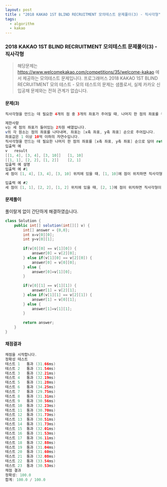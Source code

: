 ```yaml
---
layout: post
title : "2018 KAKAO 1ST BLIND RECRUITMENT 모의테스트 문제풀이(3) - 직사각형"
tags: 
  - algorithm
  - kakao
---
```


### 2018 KAKAO 1ST BLIND RECRUITMENT 모의테스트 문제풀이(3) - 직사각형

> 해당문제는 https://www.welcomekakao.com/competitions/35/welcome-kakao 에서 제공하는 모의테스트 문제입니다. 
프로그래머스 2018 KAKAO 1ST BLIND RECRUITMENT 모의 테스트 - 모의 테스트의 문제는 샘플로서, 실제 카카오 신입공채 문제와는 전혀 관계가 없습니다.

#### 문제(3)
```java
직사각형을 만드는 데 필요한 4개의 점 중 3개의 좌표가 주어질 때, 나머지 한 점의 좌표를 구하려고 합니다. 점 3개의 좌표가 들어있는 배열 v가 매개변수로 주어질 때, 직사각형을 만드는 데 필요한 나머지 한 점의 좌표를 return 하도록 solution 함수를 완성해주세요. 단, 직사각형의 각 변은 x축, y축에 평행하며, 반드시 직사각형을 만들 수 있는 경우만 입력으로 주어집니다.

제한사항
v는 세 점의 좌표가 들어있는 2차원 배열입니다.
v의 각 원소는 점의 좌표를 나타내며, 좌표는 [x축 좌표, y축 좌표] 순으로 주어집니다.
좌표값은 1 이상 10억 이하의 자연수입니다.
직사각형을 만드는 데 필요한 나머지 한 점의 좌표를 [x축 좌표, y축 좌표] 순으로 담아 return 해주세요.
입출력 예
v	result
[[1, 4], [3, 4], [3, 10]]	[1, 10]
[[1, 1], [2, 2], [1, 2]]	[2, 1]
입출력 예 설명
입출력 예 #1
세 점이 [1, 4], [3, 4], [3, 10] 위치에 있을 때, [1, 10]에 점이 위치하면 직사각형이 됩니다.

입출력 예 #2
세 점이 [1, 1], [2, 2], [1, 2] 위치에 있을 때, [2, 1]에 점이 위치하면 직사각형이 됩니다.

```


#### 문제풀이

풀이랄게 없이 간단하게 해결하였습니다.

```java
class Solution {
    public int[] solution(int[][] v) {
        int[] answer = {0,0};
        int x=v[0][0];
        int y=v[0][1];
 
        if(v[0][0] == v[1][0]) {
            answer[0] = v[2][0];
        } else if(v[1][0] == v[2][0]) {
            answer[0] = v[0][0];
        } else {
            answer[0]=v[1][0];
        }
        
        if(v[0][1] == v[1][1]) {
            answer[1] = v[2][1];
        } else if(v[1][1] == v[2][1]) {
            answer[1] = v[0][1];
        } else {
            answer[1]=v[1][1];
        }
        
        return answer;
    }
}

```

#### 채점결과
```java
채점을 시작합니다.
정확성 테스트
테스트 1	통과 (31.66ms)
테스트 2	통과 (31.54ms)
테스트 3	통과 (32.21ms)
테스트 4	통과 (32.19ms)
테스트 5	통과 (31.28ms)
테스트 6	통과 (34.25ms)
테스트 7	통과 (29.75ms)
테스트 8	통과 (31.31ms)
테스트 9	통과 (30.56ms)
테스트 10	통과 (32.23ms)
테스트 11	통과 (30.70ms)
테스트 12	통과 (31.73ms)
테스트 13	통과 (30.51ms)
테스트 14	통과 (31.73ms)
테스트 15	통과 (32.01ms)
테스트 16	통과 (31.53ms)
테스트 17	통과 (36.11ms)
테스트 18	통과 (32.88ms)
테스트 19	통과 (31.04ms)
테스트 20	통과 (31.60ms)
테스트 21	통과 (32.08ms)
테스트 22	통과 (33.54ms)
테스트 23	통과 (30.53ms)
채점 결과
정확성: 100.0
합계: 100.0 / 100.0

```